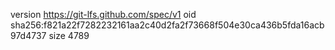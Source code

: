 version https://git-lfs.github.com/spec/v1
oid sha256:f821a22f7282232161aa2c40d2fa2f73668f504e30ca436b5fda16acb97d4737
size 4789
